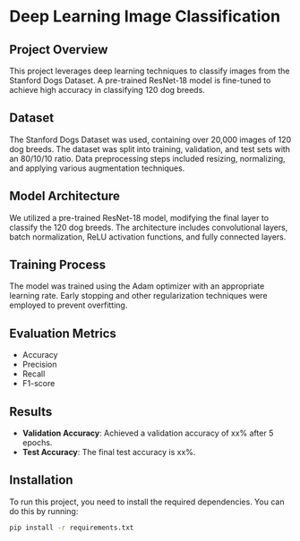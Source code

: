 # Deep Learning Image Classification

## Project Overview
This project leverages deep learning techniques to classify images from the Stanford Dogs Dataset. A pre-trained ResNet-18 model is fine-tuned to achieve high accuracy in classifying 120 dog breeds.

## Dataset
The Stanford Dogs Dataset was used, containing over 20,000 images of 120 dog breeds. The dataset was split into training, validation, and test sets with an 80/10/10 ratio. Data preprocessing steps included resizing, normalizing, and applying various augmentation techniques.

## Model Architecture
We utilized a pre-trained ResNet-18 model, modifying the final layer to classify the 120 dog breeds. The architecture includes convolutional layers, batch normalization, ReLU activation functions, and fully connected layers.

## Training Process
The model was trained using the Adam optimizer with an appropriate learning rate. Early stopping and other regularization techniques were employed to prevent overfitting.

## Evaluation Metrics
- Accuracy
- Precision
- Recall
- F1-score

## Results
- **Validation Accuracy**: Achieved a validation accuracy of xx% after 5 epochs.
- **Test Accuracy**: The final test accuracy is xx%.

## Installation
To run this project, you need to install the required dependencies. You can do this by running:
```bash
pip install -r requirements.txt
